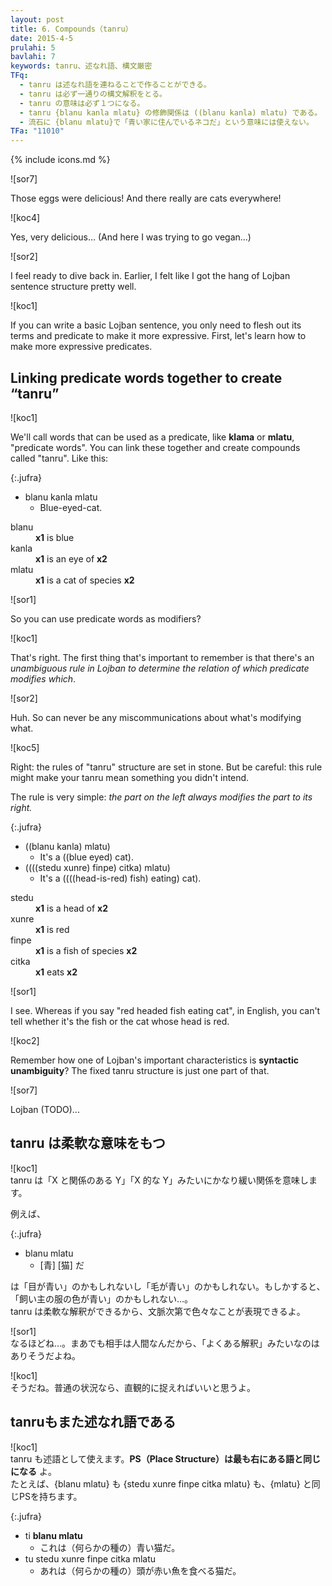 ```yaml
---
layout: post
title: 6. Compounds（tanru）
date: 2015-4-5
prulahi: 5
bavlahi: 7
keywords: tanru、述なれ語、構文厳密
TFq:
  - tanru は述なれ語を連ねることで作ることができる。
  - tanru は必ず一通りの構文解釈をとる。
  - tanru の意味は必ず１つになる。
  - tanru {blanu kanla mlatu} の修飾関係は ((blanu kanla) mlatu) である。
  - 流石に {blanu mlatu}で「青い家に住んでいるネコだ」という意味には使えない。
TFa: "11010"
---
```

{% include icons.md %}

![sor7]   
<!-- クレープ美味しい！にしても、ほんとに猫いっぱいいたね！  -->
Those eggs were delicious! And there really are cats everywhere!  

![koc4]  
<!-- うん、美味しいね… (ダイエットが…)  -->
Yes, very delicious… (And here I was trying to go vegan…)  

![sor2]  
<!-- クレープ食べたら元気出てきた。さっきのでロジバンの基本的な文は結構さくさく作れるようになった気がする！ -->
I feel ready to dive back in. Earlier, I felt like I got the hang of Lojban sentence structure pretty well.  

![koc1]  
<!-- ロジバンの基本的な文が書ければ、あとは項や述語を肉付けしていって、より豊かな表現力を身につけるだけだよ。まずは述語の表現力をもう少し広げてみよう。  -->
If you can write a basic Lojban sentence, you only need to flesh out its terms and predicate to make it more expressive. First, let's learn how to make more expressive predicates.

## <!--述なれ語を連ねることで tanru を形成することができる-->Linking predicate words together to create “tanru”  

![koc1]  
<!-- 述語として使える語、述語になれる語、名付けて **述なれ語** は連ねることができます。この連語のことを**tanru**って言うよ。こんな感じ。 -->
We'll call words that can be used as a predicate, like **klama** or **mlatu**, "predicate words". You can link these together and create compounds called "tanru". Like this:

{:.jufra}
- blanu kanla mlatu
  - Blue-eyed-cat.

<dl class="valsi">
<dt>blanu</dt>
<dd ><b>x1</b> is blue</dd>
<dt>kanla</dt>
<dd ><b>x1</b> is an eye of <b>x2</b></dd>
<dt>mlatu</dt>
<dd ><b>x1</b> is a cat of species <b>x2</b></dd>
</dl>

![sor1]  
<!-- 修飾語として使えるってこと？ -->
So you can use predicate words as modifiers?  

![koc1]  
<!-- そうだね。ここで覚えていてほしいのは、**ロジバンの修飾関係は必ず一通りに定まる** ということ。 -->
That's right. The first thing that's important to remember is that there's an _unambiguous rule in Lojban to determine the relation of which predicate modifies which_.

![sor2]  
<!-- へー。じゃあ修飾関係の読み違いが起きないんだ。 -->
Huh. So can never be any miscommunications about what's modifying what.  

![koc5]  
<!-- だね。ロジバンはtanruの修飾の仕方を厳密に定めてるから。でもその代わり「こう言うつもりがそう言えてない」って事態が起きることもあるから気をつけてね。 -->  
Right: the rules of "tanru" structure are set in stone. But be careful: this rule might make your tanru mean something you didn't intend.

<!-- 修飾の仕方は実に簡単！**左側の部分がすぐ右の語をどんどん修飾していきます**。 -->
The rule is very simple: _the part on the left always modifies the part to its right._

{:.jufra}
- ((blanu kanla) mlatu)
  <!-- - ((青い)目の)猫だ。 -->
  - It's a ((blue eyed) cat).
- ((((stedu xunre) finpe) citka) mlatu)
  <!-- - ((頭が赤い魚)を食べる)猫だ -->
  - It's a ((((head-is-red) fish) eating) cat).


<dl class="valsi">
<dt>stedu</dt>
<dd ><!-- x1 は x2（本体）の頭 --><b>x1</b> is a head of <b>x2</b></dd>
<dt>xunre</dt>
<dd ><!-- x1 は赤い --><b>x1</b> is red</dd>
<dt>finpe</dt>
<dd ><!-- x1 は x2（種類）の魚 --><b>x1</b> is a fish of species <b>x2</b></dd>
<dt>citka</dt>
<dd ><!-- x1 は x2 を食べる --><b>x1</b> eats <b>x2</b></dd>
</dl>

![sor1]  
<!-- なるほど。日本語の「頭が赤い魚を食べる猫」だと、色んな修飾構造の解釈があるもんね。 -->
I see. Whereas if you say "red headed fish eating cat", in English, you can't tell whether it's the fish or the cat whose head is red.

![koc2]  
<!-- ロジバンの大きな特徴に「**構文厳密**」ってのがあってね、tanruの修飾構造が一通りに定まるのも、これのおかげ？これのせい？なんだよ。 -->
Remember how one of Lojban's important characteristics is **syntactic unambiguity**? The fixed tanru structure is just one part of that.

![sor7]  
<!-- ロジバンはしっかりものだなー -->
Lojban (TODO)...

## tanru は柔軟な意味をもつ

![koc1]  
tanru は「X と関係のある Y」「X 的な Y」みたいにかなり緩い関係を意味します。

例えば、

{:.jufra}
- blanu mlatu
  - [青] [猫] だ

は「目が青い」のかもしれないし「毛が青い」のかもしれない。もしかすると、「飼い主の服の色が青い」のかもしれない…。  
tanru は柔軟な解釈ができるから、文脈次第で色々なことが表現できるよ。

![sor1]  
なるほどね…。まあでも相手は人間なんだから、「よくある解釈」みたいなのはありそうだよね。

![koc1]  
そうだね。普通の状況なら、直観的に捉えればいいと思うよ。

## tanruもまた述なれ語である

![koc1]  
tanru も述語として使えます。**PS（Place Structure）は最も右にある語と同じになる** よ。  
たとえば、{blanu mlatu} も {stedu xunre finpe citka mlatu} も、{mlatu} と同じPSを持ちます。

{:.jufra}
- ti **blanu mlatu**
  - これは（何らかの種の）青い猫だ。
- tu stedu xunre finpe citka mlatu
  - あれは（何らかの種の）頭が赤い魚を食べる猫だ。
